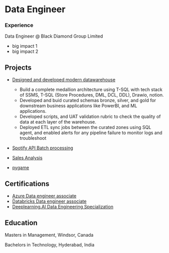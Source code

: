 # Data Engineer

### Experience
Data Engineer @ Black Diamond Group Limited
- big impact 1
- big impact 2 
## Projects
- [Designed and developed modern datawarehouse](https://github.com/Abhishekpamulapati/sql-data-warehouse-project)

    - Build a complete medallion architecture using T-SQL with tech stack of SSMS, T-SQL (Store Procedures, DML, DCL, DDL), Drawio, notion.
    - Developed and buid curated schemas bronze, silver, and gold for downstream business applications like PowerBI, and ML applications.
    - Developed scripts, and UAT validation rubric to check the quality of data at each layer of the warehouse.
    - Deployed ETL sync jobs between the curated zones using SQL agent, and enabled alerts for any pipeline failure to monitor logs and troubleshoot
- [Spotify API Batch processing](https://github.com/Abhishekpamulapati/Spotify-API-Batch-Processing)
- [Sales Analysis](https://github.com/Abhishekpamulapati/SalesAnalysis)
- [pygame](https://github.com/Abhishekpamulapati/Pygame)

## Certifications
- [Azure Data engineer associate](https://learn.microsoft.com/api/credentials/share/en-us/AbhishekPamulapati-2015/908E5F1BFC8F239C?sharingId)
- [Databricks Data engineer associate](https://credentials.databricks.com/ed35a0f0-3ede-4c26-b0be-86d4bcb2966)
- [Deeplearning.AI Data Engineering Specialization](https://coursera.org/share/e72782d21dc80db174e37ced3a396ff2)
## Education
Masters in Management, Windsor, Canada 

Bachelors in Technology, Hyderabad, India
